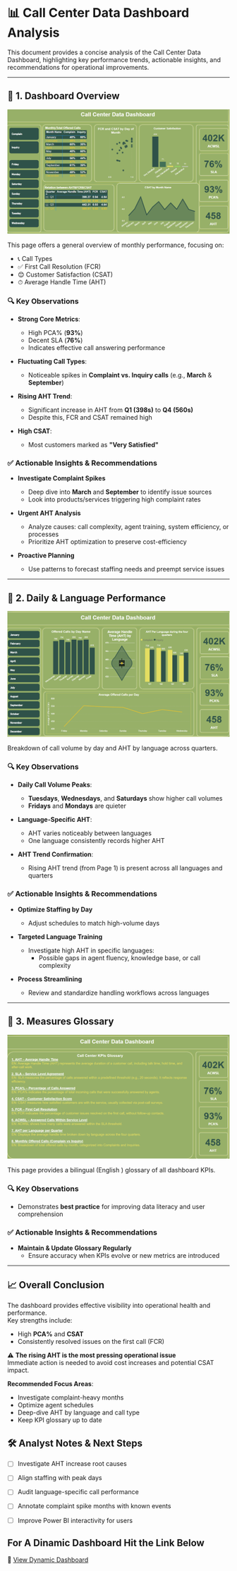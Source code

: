 # 📊 Call Center Data Dashboard Analysis

This document provides a concise analysis of the Call Center Data Dashboard, highlighting key performance trends, actionable insights, and recommendations for operational improvements.

---

## 📌 1. Dashboard Overview  
![Dashboard Overview](/dash%201.png)

This page offers a general overview of monthly performance, focusing on:

- 📞 Call Types  
- ✅ First Call Resolution (FCR)  
- 😊 Customer Satisfaction (CSAT)  
- ⏱ Average Handle Time (AHT)

### 🔍 Key Observations

- **Strong Core Metrics**:  
  - High PCA% (**93%**)  
  - Decent SLA (**76%**)  
  - Indicates effective call answering performance

- **Fluctuating Call Types**:  
  - Noticeable spikes in **Complaint vs. Inquiry calls** (e.g., **March** & **September**)

- **Rising AHT Trend**:  
  - Significant increase in AHT from **Q1 (398s)** to **Q4 (560s)**  
  - Despite this, FCR and CSAT remained high

- **High CSAT**:  
  - Most customers marked as **"Very Satisfied"**

### ✅ Actionable Insights & Recommendations

- **Investigate Complaint Spikes**  
  - Deep dive into **March** and **September** to identify issue sources  
  - Look into products/services triggering high complaint rates

- **Urgent AHT Analysis**  
  - Analyze causes: call complexity, agent training, system efficiency, or processes  
  - Prioritize AHT optimization to preserve cost-efficiency

- **Proactive Planning**  
  - Use patterns to forecast staffing needs and preempt service issues

---

## 📆 2. Daily & Language Performance  
![Daily & Language Performance](/dash%202.png)

Breakdown of call volume by day and AHT by language across quarters.

### 🔍 Key Observations

- **Daily Call Volume Peaks**:  
  - **Tuesdays**, **Wednesdays**, and **Saturdays** show higher call volumes  
  - **Fridays** and **Mondays** are quieter

- **Language-Specific AHT**:  
  - AHT varies noticeably between languages  
  - One language consistently records higher AHT

- **AHT Trend Confirmation**:  
  - Rising AHT trend (from Page 1) is present across all languages and quarters

### ✅ Actionable Insights & Recommendations

- **Optimize Staffing by Day**  
  - Adjust schedules to match high-volume days

- **Targeted Language Training**  
  - Investigate high AHT in specific languages:  
    - Possible gaps in agent fluency, knowledge base, or call complexity

- **Process Streamlining**  
  - Review and standardize handling workflows across languages

---

## 🧾 3. Measures Glossary  
![Measures Glossary](/Glossary.png)

This page provides a bilingual (English ) glossary of all dashboard KPIs.

### 🔍 Key Observations

- Demonstrates **best practice** for improving data literacy and user comprehension

### ✅ Actionable Insights & Recommendations

- **Maintain & Update Glossary Regularly**  
  - Ensure accuracy when KPIs evolve or new metrics are introduced

---

## 📈 Overall Conclusion

The dashboard provides effective visibility into operational health and performance.  
Key strengths include:

- High **PCA%** and **CSAT**  
- Consistently resolved issues on the first call (FCR)

⚠️ **The rising AHT is the most pressing operational issue**  
Immediate action is needed to avoid cost increases and potential CSAT impact.

**Recommended Focus Areas**:

- Investigate complaint-heavy months  
- Optimize agent schedules  
- Deep-dive AHT by language and call type  
- Keep KPI glossary up to date


## 🛠 Analyst Notes & Next Steps
- [ ] Investigate AHT increase root causes
- [ ] Align staffing with peak days
- [ ] Audit language-specific call performance
- [ ] Annotate complaint spike months with known events
- [ ] Improve Power BI interactivity for users


## **For A Dinamic Dashboard Hit the Link Below**

  🔗 [View Dynamic Dashboard](https://app.powerbi.com/groups/me/reports/364de093-4944-4176-8644-3d4f1771baea/e620616f6b3463bb1501?experience=power-bi)




